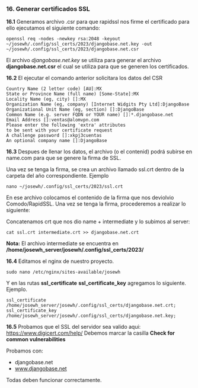### 16. Generar certificados SSL

__16.1__ Generamos archivo .csr para que rapidssl nos firme el certificado para ello ejecutamos el siguiente comando:

    openssl req -nodes -newkey rsa:2048 -keyout ~/josewh/.config/ssl_certs/2023/djangobase.net.key -out ~/josewh/.config/ssl_certs/2023/djangobase.net.csr

El archivo *djangobase.net.key* se utiliza para generar el archivo **djangobase.net.csr** el cual se utiliza para que se generen los certificados.


__16.2__ El ejecutar el comando anterior solicitara los datos del CSR

    Country Name (2 letter code) [AU]:MX
    State or Province Name (full name) [Some-State]:MX
    Locality Name (eg, city) []:MX
    Organization Name (eg, company) [Internet Widgits Pty Ltd]:DjangoBase
    Organizational Unit Name (eg, section) []:DjangoBase
    Common Name (e.g. server FQDN or YOUR name) []:*.djangobase.net
    Email Address []:ventas@alomvpn.com
    Please enter the following 'extra' attributes
    to be sent with your certificate request
    A challenge password []:xkpj3cuentas
    An optional company name []:DjangoBase

__16.3__ Despues de llenar los datos, el archivo (o el contenid) podrá subirse en name.com para que se genere la firma de SSL. 

Una vez se tenga la firma, se crea un archivo llamado ssl.crt dentro de la carpeta del año correspondiente. Ejemplo

    nano ~/josewh/.config/ssl_certs/2023/ssl.crt

En ese archivo colocamos el contenido de la firma que nos deviolvio Comodo/RapidSSL. Una vez se tenga la firma, procederemos a realizar lo siguiente:

Concatenamos crt que nos dio name + intermediate y lo subimos al server:

    cat ssl.crt intermediate.crt >> djangobase.net.crt

**Nota:** El archivo intermediate se encuentra en **/home/josewh_server/josewh/.config/ssl_certs/2023/**

__16.4__ Editamos el nginx de nuestro proyecto.

    sudo nano /etc/nginx/sites-available/josewh

Y en las rutas __ssl_certificate__ __ssl_certificate_key__ agregamos lo siguiente. Ejemplo.

    ssl_certificate       /home/josewh_server/josewh/.config/ssl_certs/djangobase.net.crt;
    ssl_certificate_key   /home/josewh_server/josewh/.config/ssl_certs/djangobase.net.key;


__16.5__ Probamos que el SSL del servidor sea valido aqui: https://www.digicert.com/help/
Debemos marcar la casilla **Check for common vulnerabilities**

Probamos con:

- djangobase.net
- www.djangobase.net

Todas deben funcionar correctamente.